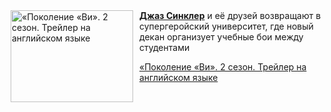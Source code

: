 <!--2025-06-04 11:00:47-->
<div class="yb">
  <div class="rss kino_kino"><a href="https://www.kino-teatr.ru/video/50107/" title="«Поколение «Ви». 2 сезон. Трейлер на английском языке"><img src="https://www.kino-teatr.ru/video/7/0/50107/poster.jpg" width="196" height="147" align="left" hspace="5" style="margin: 0px 10px 0px 5px" alt="«Поколение «Ви». 2 сезон. Трейлер на английском языке"/></a><a href=https://www.kino-teatr.ru/kino/acter/m/hollywood/497371/works/ target=_blank><strong>Джаз Синклер</strong></a> и её друзей возвращают в супергеройский университет, где новый декан организует учебные бои между студентами <p class="titl"><a href="https://www.kino-teatr.ru/video/50107/">«Поколение «Ви». 2 сезон. Трейлер на английском языке</a></p></div>
</div>
